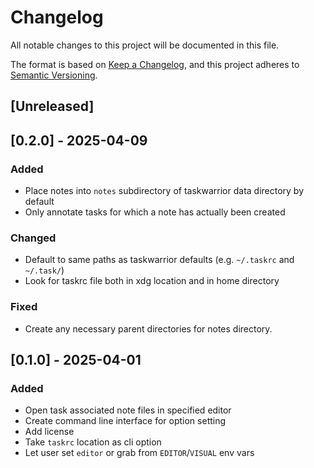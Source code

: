 # Changelog

All notable changes to this project will be documented in this file.

The format is based on [Keep a Changelog](https://keepachangelog.com/en/1.1.0/),
and this project adheres to [Semantic Versioning](https://semver.org/spec/v2.0.0.html).

## [Unreleased]

## [0.2.0] - 2025-04-09

### Added

- Place notes into `notes` subdirectory of taskwarrior data directory by default
- Only annotate tasks for which a note has actually been created

### Changed

- Default to same paths as taskwarrior defaults (e.g. `~/.taskrc` and `~/.task/`)
- Look for taskrc file both in xdg location and in home directory

### Fixed

- Create any necessary parent directories for notes directory.

## [0.1.0] - 2025-04-01

### Added

- Open task associated note files in specified editor
- Create command line interface for option setting
- Add license
- Take `taskrc` location as cli option
- Let user set `editor` or grab from `EDITOR`/`VISUAL` env vars
